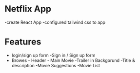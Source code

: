 # Netflix App

-create React App
-configured tailwind css to app

# Features

- login/sign up form
  -Sign in / Sign up form
- Browes - Header - Main Movie
  -Trailer in Backgorund
  -Title & description
  -Movie Suggestions
  -Movie List
